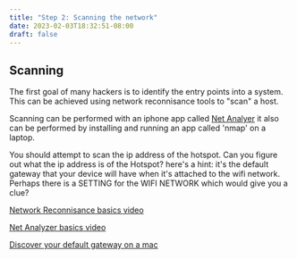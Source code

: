```yaml
---
title: "Step 2: Scanning the network"
date: 2023-02-03T18:32:51-08:00
draft: false
---
```


## Scanning

The first goal of many hackers is to identify the entry points into a system.  This can be achieved using network reconnisance tools to "scan" a host.

Scanning can be performed with an iphone app called [Net Analyer](https://apps.apple.com/app/id557405467)
it also can be performed by installing and running an  app called 'nmap' on a laptop.

You should attempt to scan the ip address of the hotspot.  Can you figure out what the ip address is of the Hotspot?  here's a hint: it's the default gateway that your device will have when it's attached to the wifi network.  Perhaps there is a SETTING for the WIFI NETWORK which would give you a clue?

[Network Reconnisance basics video](https://www.youtube.com/watch?v=ltEFbi_I2KY)

[Net Analyzer basics video](https://www.youtube.com/watch?v=I6kcGPp_Zx4)

[Discover your default gateway on a mac](https://www.youtube.com/watch?v=rxtbVJeUcJ0)
